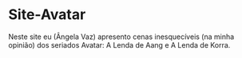 # Site-Avatar
Neste site eu (Ângela Vaz) apresento cenas inesquecíveis (na minha opinião) dos seriados Avatar: A Lenda de Aang e A Lenda de Korra.
